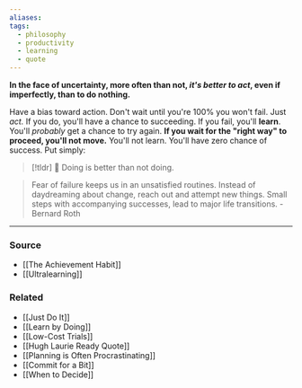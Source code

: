 ```yaml
---
aliases: 
tags:
  - philosophy
  - productivity
  - learning
  - quote
---
```

**In the face of uncertainty, more often than not, *it's better to act*, even if imperfectly, than to do nothing.**

Have a bias toward action. Don't wait until you're 100% you won't fail. Just *act.* If you do, you'll have a chance to succeeding. If you fail, you'll **learn**. You'll *probably* get a chance to try again. **If you wait for the "right way" to proceed, you'll not move.** You'll not learn. You'll have zero chance of success. Put simply:

> [!tldr] 🔑 Doing is better than not doing.

> Fear of failure keeps us in an unsatisfied routines. Instead of daydreaming about change, reach out and attempt new things. Small steps with accompanying successes, lead to major life transitions. - Bernard Roth

---
### Source
- [[The Achievement Habit]]
- [[Ultralearning]]

### Related
- [[Just Do It]] 
- [[Learn by Doing]]
- [[Low-Cost Trials]]
- [[Hugh Laurie Ready Quote]]
- [[Planning is Often Procrastinating]]
- [[Commit for a Bit]]
- [[When to Decide]]